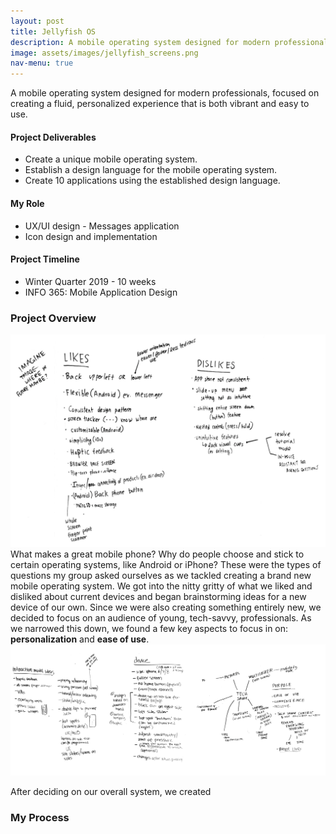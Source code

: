```yaml
---
layout: post
title: Jellyfish OS
description: A mobile operating system designed for modern professionals.
image: assets/images/jellyfish_screens.png
nav-menu: true
---
```


<!-- Main -->
<div id="main" class="alt">

<!-- Content -->
<p>A mobile operating system designed for modern professionals, focused on creating a fluid, personalized experience that is both vibrant and easy to use.</p>
<div class="row">
	<div class="4u 12u$(medium)">
		<h4>Project Deliverables</h4>
		<ul class="alt"><li>Create a unique mobile operating system.</li>
		<li>Establish a design language for the mobile operating system.</li>
		<li>Create 10 applications using the established design language.</li>
		</ul>
	</div>
	<div class="4u 12u$(medium)">
		<h4>My Role</h4>
		<ul class="alt"><li>UX/UI design - Messages application</li>
		<li>Icon design and implementation</li></ul>
	</div>
	<div class="4u$ 12u$(medium)">
		<h4>Project Timeline</h4>
		<ul class="alt"><li>Winter Quarter 2019 - 10 weeks </li>
		<li>INFO 365: Mobile Application Design</li></ul>
	</div>
</div>

<!-- Elements -->
<h3 id="elements">Project Overview</h3>

<p><span class="image left"><img src="assets/images/current_tech_proscons.PNG" alt="Whiteboard with pros and cons."/></span>
What makes a great mobile phone? Why do people choose and stick to certain operating systems, like Android or iPhone? These were the types of questions my group asked ourselves as we tackled creating a brand new mobile operating system. We got into the nitty gritty of what we liked and disliked about current devices and began brainstorming ideas for a new device of our own. Since we were also creating something entirely new, we decided to focus on an audience of young, tech-savvy, professionals. As we narrowed this down, we found a few key aspects to focus in on: <b>personalization</b> and <b>ease of use</b>.
<span class="image fit"><img src="assets/images/device_brainstorming.PNG"/></span></p>

<p>After deciding on our overall system, we created</p>

<!-- My contribution? -->
<h3 id="elements">My Process</h3>

<!-- <hr class="major" /> -->

<!-- <p>Praesent ac adipiscing ullamcorper semper ut amet ac risus. Lorem sapien ut odio odio nunc. Ac adipiscing nibh porttitor erat risus justo adipiscing adipiscing amet placerat accumsan. Vis. Faucibus odio magna tempus adipiscing a non. In mi primis arcu ut non accumsan vivamus ac blandit adipiscing adipiscing arcu metus praesent turpis eu ac lacinia nunc ac commodo gravida adipiscing eget accumsan ac nunc adipiscing adipiscing.</p> -->

</div>